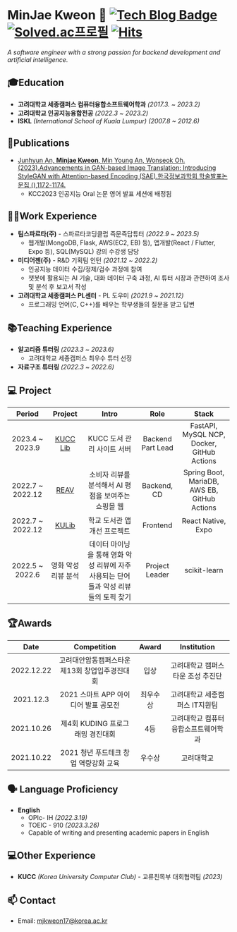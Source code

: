 # MinJae Kweon 👋 [![Tech Blog Badge](http://img.shields.io/badge/-Tech%20blog-black?style=flat-square&logo=github&link=https://mindorizip.tistory.com/)](https://mindorizip.tistory.com/) [![Solved.ac프로필](http://mazassumnida.wtf/api/mini/generate_badge?boj=mjkweon17)](https://solved.ac/mjkweon17)  [![Hits](https://hits.seeyoufarm.com/api/count/incr/badge.svg?url=https%3A%2F%2Fgithub.com%2Fmjkweon17&count_bg=%232CA4F5&title_bg=%23512AEB&icon=&icon_color=%23E7E7E7&title=hits&edge_flat=false)](https://hits.seeyoufarm.com)

<p>
  <em>
      A software engineer with a strong passion for backend development and artificial intelligence.
  </em>
<p>

## 🎓Education
- **고려대학교 세종캠퍼스 컴퓨터융합소프트웨어학과** *(2017.3. ~ 2023.2)*
- **고려대학교 인공지능융합전공** *(2022.3 ~ 2023.2)*
- **ISKL** *(International School of Kuala Lumpur)* *(2007.8 ~ 2012.6)*

## 📝Publications
- [Junhyun An, **Minjae Kweon**, Min Young An, Wonseok Oh.(2023).Advancements in GAN-based Image Translation: Introducing StyleGAN with Attention-based Encoding (SAE).한국정보과학회 학술발표논문집,(),1172-1174.](https://www.dbpia.co.kr/journal/articleDetail?nodeId=NODE11488309&nodeId=NODE11488309&medaTypeCode=185005&language=ko_KR&hasTopBanner=true)
  - KCC2023 인공지능 Oral 논문 영어 발표 세션에 배정됨

## 👨‍💻Work Experience  
- **팀스파르타(주)** - 스파르타코딩클럽 즉문즉답튜터 *(2022.9 ~ 2023.5)*
  - 웹개발(MongoDB, Flask, AWS(EC2, EB) 등), 앱개발(React / Flutter, Expo 등), SQL(MySQL) 강의 수강생 담당
- **미디어젠(주)** - R&D 기획팀 인턴 *(2021.12 ~ 2022.2)*
  - 인공지능 데이터 수집/정제/검수 과정에 참여
  - 챗봇에 활용되는 AI 기술, 대화 데이터 구축 과정, AI 튜터 시장과 관련하여 조사 및 분석 후 보고서 작성
- **고려대학교 세종캠퍼스 PL센터** - PL 도우미 *(2021.9 ~ 2021.12)*
  - 프로그래밍 언어(C, C++)를 배우는 학부생들의 질문을 받고 답변

## 📚Teaching Experience
- **알고리즘 튜터링** *(2023.3 ~ 2023.6)*
  - 고려대학교 세종캠퍼스 최우수 튜터 선정
- **자료구조 튜터링** *(2022.3 ~ 2022.6)*

## 💻 Project
| Period | Project | Intro | Role | Stack |
|:---:|:---:|:---:|:---:|:---:|
| 2023.4 ~ 2023.9 | [KUCC Lib](https://github.com/kucc/library-service-server-test) | KUCC 도서 관리 사이트 서버 | Backend Part Lead | FastAPI, MySQL NCP, Docker, GitHub Actions |
| 2022.7 ~ 2022.12 | [REAV](https://github.com/REAV-Web/REAV-back-end) | 소비자 리뷰를 분석해서 AI 평점을 보여주는 쇼핑몰 웹 | Backend, CD | Spring Boot, MariaDB, AWS EB, GitHub Actions |
| 2022.7 ~ 2022.12 | [KULib](https://github.com/KULib-Project/KULibraryApp_FE) | 학교 도서관 앱 개선 프로젝트 | Frontend | React Native, Expo |
| 2022.5 ~ 2022.6 | 영화 악성 리뷰 분석 | 데이터 마이닝을 통해 영화 악성 리뷰에 자주 사용되는 단어들과 악성 리뷰들의 토픽 찾기 | Project Leader | scikit-learn |

## 🏆Awards
| Date | Competition | Award | Institution |
|:---:|:---:|:---:|:---:|
| 2022.12.22 | 고려대안암동캠퍼스타운 제13회 창업입주경진대회 | 입상 | 고려대학교 캠퍼스타운 조성 추진단 |
| 2021.12.3 | 2021 스마트 APP 아이디어 발표 공모전 | 최우수상 | 고려대학교 세종캠퍼스 IT지원팀 |
| 2021.10.26 | 제4회 KUDING 프로그래밍 경진대회 | 4등 | 고려대학교 컴퓨터융합소프트웨어학과 |
| 2021.10.22 | 2021 청년 푸드테크 창업 역량강화 교육 | 우수상 | 고려대학교 |

## 🗣️ Language Proficiency
- **English**
  - OPIc- IH *(2022.3.19)*
  - TOEIC - 910 *(2023.3.26)*
  - Capable of writing and presenting academic papers in English <!-- with clarity and precision, given the time to prepare. -->

## 💻Other Experience
- **KUCC** *(Korea University Computer Club)* - 교류친목부 대회협력팀 *(2023)*

## 📫 Contact
- Email: mjkweon17@korea.ac.kr
